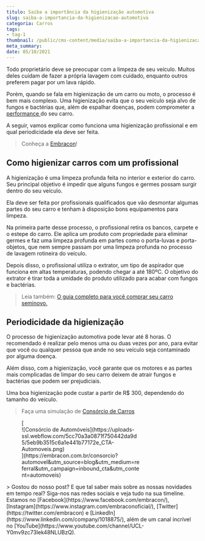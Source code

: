 ```yaml
---
titulo: Saiba a importância da higienização automotiva
slug: saiba-a-importancia-da-higienizacao-automotiva
categoria: Carros
tags:
- tag-1
thumbnail: /public/cms-content/media/saiba-a-importancia-da-higienizacao-automotiva.png
meta_summary: 
date: 05/10/2021
---
```

Todo proprietário deve se preocupar com a limpeza de seu veículo. Muitos deles cuidam de fazer a própria lavagem com cuidado, enquanto outros preferem pagar por um lava rápido.

Porém, quando se fala em higienização de um carro ou moto, o processo é bem mais complexo. Uma higienização evita que o seu veículo seja alvo de fungos e bactérias que, além de espalhar doenças, podem comprometer a [performance ](https://www.embracon.com.br/blog/entenda-como-funciona-um-carro-com-motor-turbo)do seu carro.

A seguir, vamos explicar como funciona uma higienização profissional e em qual periodicidade ela deve ser feita.

> Conheça a [Embracon](https://www.embracon.com.br/a-embracon)!

Como higienizar carros com um profissional
------------------------------------------

A higienização é uma limpeza profunda feita no interior e exterior do carro. Seu principal objetivo é impedir que alguns fungos e germes possam surgir dentro do seu veículo.

Ela deve ser feita por profissionais qualificados que vão desmontar algumas partes do seu carro e tenham à disposição bons equipamentos para limpeza.

Na primeira parte desse processo, o profissional retira os bancos, carpete e o estepe do carro. Ele aplica um produto com propriedade para eliminar germes e faz uma limpeza profunda em partes como o porta-luvas e porta-objetos, que nem sempre passam por uma limpeza profunda no processo de lavagem rotineira do veículo.

Depois disso, o profissional utiliza o extrator, um tipo de aspirador que funciona em altas temperaturas, podendo chegar a até 180ºC. O objetivo do extrator é tirar toda a umidade do produto utilizado para acabar com fungos e bactérias.

> Leia também: [O guia completo para você comprar seu carro seminovo.](https://www.embracon.com.br/blog/carro-seminovo-guia-completo-para-comprar)

Periodicidade da higienização
-----------------------------

O processo de higienização automotiva pode levar até 8 horas. O recomendado é realizar pelo menos uma ou duas vezes por ano, para evitar que você ou qualquer pessoa que ande no seu veículo seja contaminado por alguma doença.

Além disso, com a higienização, você garante que os motores e as partes mais complicadas de limpar do seu carro deixem de atrair fungos e bactérias que podem ser prejudiciais.

Uma boa higienização pode custar a partir de R$ 300, dependendo do tamanho do veículo.

> Faça uma simulação de [Consórcio de Carros](https://www.embracon.com.br/consorcio-de-carros)

<figure class="w-richtext-figure-type-image w-richtext-align-center" style="max-width:310px">[<div>![Consórcio de Automóveis](https://uploads-ssl.webflow.com/5cc70a3a0871f750442da9d5/5eb9b3515c6a1e441b77172e_CTA-Automoveis.png)</div>](https://embracon.com.br/consorcio?automovel&utm_source=blog&utm_medium=referral&utm_campaign=inbound_cta&utm_content=automoveis)</figure>> Gostou do nosso post? E que tal saber mais sobre as nossas novidades em tempo real? Siga-nos nas redes sociais e veja tudo na sua timeline. Estamos no [Facebook](https://www.facebook.com/embracon/), [Instagram](https://www.instagram.com/embraconoficial/), [Twitter](https://twitter.com/embracon) e [LinkedIn](https://www.linkedin.com/company/1018875/), além de um canal incrível no [YouTube](https://www.youtube.com/channel/UCL-Y0mv9zc73Iek48NLUBzQ).
